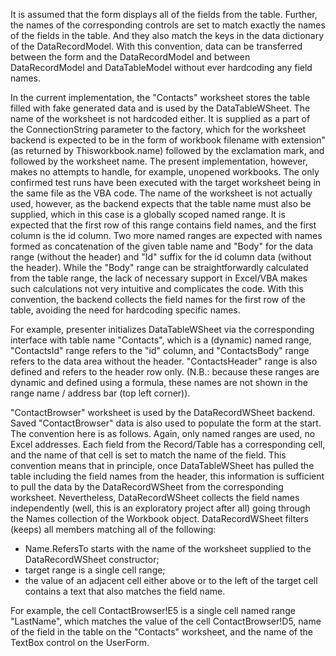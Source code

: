 It is assumed that the form displays all of the fields from the table. Further, the names of the corresponding controls are set to match exactly the names of the fields in the table. And they also match the keys in the data dictionary of the DataRecordModel. With this convention, data can be transferred between the form and the DataRecordModel and between DataRecordModel and DataTableModel without ever hardcoding any field names.

In the current implementation, the "Contacts" worksheet stores the table filled with fake generated data and is used by the DataTableWSheet. The name of the worksheet is not hardcoded either. It is supplied as a part of the ConnectionString parameter to the factory, which for the worksheet backend is expected to be in the form of workbook filename with extension" (as returned by Thisworkbook\.name) followed by the exclamation mark, and followed by the worksheet name. The present implementation, however, makes no attempts to handle, for example, unopened workbooks. The only confirmed test runs have been executed with the target worksheet being in the same file as the VBA code. The name of the worksheet is not actually used, however, as the backend expects that the table name must also be supplied, which in this case is a globally scoped named range. It is expected that the first row of this range contains field names, and the first column is the id column. Two more named ranges are expected with names formed as concatenation of the given table name and "Body" for the data range (without the header) and "Id" suffix for the id column data (without the header). While the "Body" range can be straightforwardly calculated from the table range, the lack of necessary support in Excel/VBA makes such calculations not very intuitive and complicates the code. With this convention, the backend collects the field names for the first row of the table, avoiding the need for hardcoding specific names.  

For example, presenter initializes DataTableWSheet via the corresponding interface with table name "Contacts", which is a (dynamic) named range, "ContactsId" range refers to the "id" column, and "ContactsBody" range refers to the data area without the header. "ContactsHeader" range is also defined and refers to the header row only. (N.B.: because these ranges are dynamic and defined using a formula, these names are not shown in the range name / address bar (top left corner)).

"ContactBrowser" worksheet is used by the DataRecordWSheet backend. Saved "ContactBrowser" data is also used to populate the form at the start. The convention here is as follows. Again, only named ranges are used, no Excel addresses. Each field from the Record/Table has a corresponding cell, and the name of that cell is set to match the name of the field. This convention means that in principle, once DataTableWSheet has pulled the table including the field names from the header, this information is sufficient to pull the data by the DataRecordWSheet from the corresponding worksheet. Nevertheless, DataRecordWSheet collects the field names independently (well, this is an exploratory project after all) going through the Names collection of the Workbook object. DataRecordWSheet filters (keeps) all members matching all of the following:
- Name.RefersTo starts with the name of the worksheet supplied to the DataRecordWSheet constructor;
- target range is a single cell range;
- the value of an adjacent cell either above or to the left of the target cell contains a text that also matches the field name.

For example, the cell ContactBrowser!E5 is a single cell named range "LastName", which matches the value of the cell ContactBrowser!D5, name of the field in the table on the "Contacts" worksheet, and the name of the TextBox control on the UserForm.
